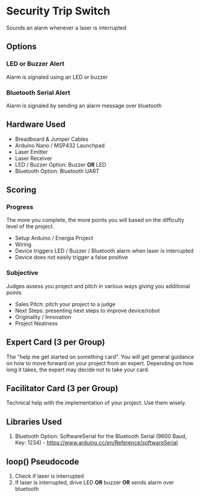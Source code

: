 # Security Trip Switch
Sounds an alarm whenever a laser is interrupted

## Options

### LED or Buzzer Alert
Alarm is signaled using an LED or buzzer

### Bluetooth Serial Alert
Alarm is signaled by sending an alarm message over bluetooth

## Hardware Used
- Breadboard & Jumper Cables
- Arduino Nano / MSP432 Launchpad
- Laser Emitter
- Laser Receiver
- LED / Buzzer Option: Buzzer **OR** LED
- Bluetooth Option: Bluetooth UART

## Scoring

### Progress
The more you complete, the more points you will based on the difficulty level of the project.
- Setup Arduino / Energia Project
- Wiring
- Device triggers LED / Buzzer / Bluetooth alarm when laser is interrupted
- Device does not easily trigger a false positive

### Subjective
Judges assess you project and pitch in various ways giving you additional points
- Sales Pitch: pitch your project to a judge
- Next Steps: presenting next steps to improve device/robot
- Originality / Innovation
- Project Neatness

## Expert Card (3 per Group)
The "help me get started on something card". You will get general guidance on how to move forward on your project from an expert. Depending on how long it takes, the expert may decide not to take your card.

## Facilitator Card (3 per Group)
Technical help with the implementation of your project. Use them wisely.

## Libraries Used
1. Bluetooth Option: SoftwareSerial for the Bluetooth Serial (9600 Baud, Key: 1234) - https://www.arduino.cc/en/Reference/softwareSerial

## loop() Pseudocode
1. Check if laser is interrupted
2. If laser is interrupted, drive LED **OR** buzzer **OR** sends alarm over bluetooth
